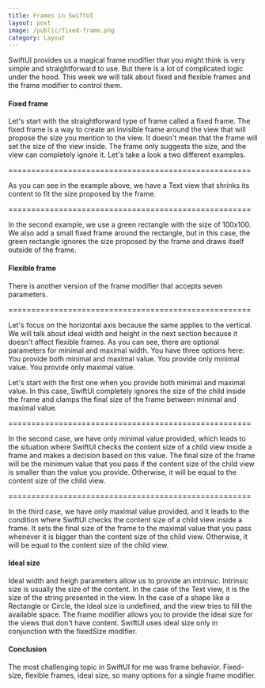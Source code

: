 ```yaml
---
title: Frames in SwiftUI
layout: post
image: /public/fixed-frame.png
category: Layout
---
```


SwiftUI provides us a magical frame modifier that you might think is very simple and straightforward to use. But there is a lot of complicated logic under the hood. This week we will talk about fixed and flexible frames and the frame modifier to control them.

#### Fixed frame
Let's start with the straightforward type of frame called a fixed frame. The fixed frame is a way to create an invisible frame around the view that will propose the size you mention to the view. It doesn't mean that the frame will set the size of the view inside. The frame only suggests the size, and the view can completely ignore it. Let's take a look a two different examples.

=====================================================

As you can see in the example above, we have a Text view that shrinks its content to fit the size proposed by the frame.

=====================================================

In the second example, we use a green rectangle with the size of 100x100. We also add a small fixed frame around the rectangle, but in this case, the green rectangle ignores the size proposed by the frame and draws itself outside of the frame.

#### Flexible frame
There is another version of the frame modifier that accepts seven parameters.

=====================================================

Let's focus on the horizontal axis because the same applies to the vertical. We will talk about ideal width and height in the next section because it doesn't affect flexible frames. As you can see, there are optional parameters for minimal and maximal width. You have three options here:
You provide both minimal and maximal value.
You provide only minimal value.
You provide only maximal value.
	
Let's start with the first one when you provide both minimal and maximal value. In this case, SwiftUI completely ignores the size of the child inside the frame and clamps the final size of the frame between minimal and maximal value.

=====================================================

In the second case, we have only minimal value provided, which leads to the situation where SwiftUI checks the content size of a child view inside a frame and makes a decision based on this value. The final size of the frame will be the minimum value that you pass if the content size of the child view is smaller than the value you provide. Otherwise, it will be equal to the content size of the child view.

=====================================================

In the third case, we have only maximal value provided, and it leads to the condition where SwiftUI checks the content size of a child view inside a frame. It sets the final size of the frame to the maximal value that you pass whenever it is bigger than the content size of the child view. Otherwise, it will be equal to the content size of the child view.

#### Ideal size
Ideal width and heigh parameters allow us to provide an intrinsic. Intrinsic size is usually the size of the content. In the case of the Text view, it is the size of the string presented in the view. In the case of a shape like a Rectangle or Circle, the ideal size is undefined, and the view tries to fill the available space. The frame modifier allows you to provide the ideal size for the views that don't have content. SwiftUI uses ideal size only in conjunction with the fixedSize modifier.

#### Conclusion
The most challenging topic in SwiftUI for me was frame behavior. Fixed-size, flexible frames, ideal size, so many options for a single frame modifier.